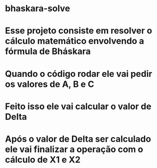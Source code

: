 # bhaskara-solve

# Esse projeto consiste em resolver o cálculo matemático envolvendo a fórmula de Bháskara 
# Quando o código rodar ele vai pedir os valores de A, B e C
# Feito isso ele vai calcular o valor de Delta 
# Após o valor de Delta ser calculado ele vai finalizar a operação com o cálculo de X1 e X2
